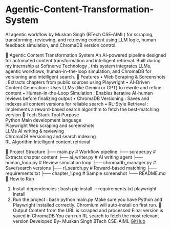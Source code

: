 # Agentic-Content-Transformation-System
AI agentic workflow by Muskan Singh (BTech CSE-AIML) for scraping, transforming, reviewing, and retrieving content using LLM logic, human feedback simulation, and ChromaDB version control.

	Agentic Content Transformation System
An AI-powered pipeline designed for automated content transformation and intelligent retrieval. Built during my internship at  Softnerve Technology , this system integrates LLMs, agentic workflows, human-in-the-loop simulation, and ChromaDB for versioning and intelligent search.
	Features
•	Web Scraping & Screenshots : Extracts chapters from public sources using Playwright
•	AI-Driven Content Generation : Uses LLMs (like Gemini or GPT) to rewrite and refine content
•	Human-in-the-Loop Simulation : Enables iterative AI-human reviews before finalizing    output
•	ChromaDB Versioning : Saves and indexes all content versions for reliable search
•	RL-Style Retrieval : Implements a reward-based search algorithm to fetch the best-matching version
	Tech Stack
   Tool                   Purpose                          
    Python             Main development language        
    Playwright         Web scraping and screenshots     
    LLMs               AI writing & reviewing           
    ChromaDB           Versioning and search indexing   
    RL Algorithm       Intelligent content retrieval    

	Project Structure
├── main.py                  # Workflow pipeline
├── scraper.py              # Extracts chapter content
├── ai_writer.py            # AI writing agent
├── human_loop.py           # Review simulation loop
├── chromadb_manager.py     # Save/search versions
├── rl_search.py            # Reward-based matching
├── requirements.txt
├── chapter_1.png           # Sample screenshot
└── README.md
	How to Run
1.  Install dependencies :
   bash
   pip install -r requirements.txt
   playwright install
2.  Run the project :
   bash
   python main.py
 Make sure you have Python and Playwright installed correctly. Chromium will auto-install on first run.
	Output
  Content from the URL is scraped and processed
  Final version is saved in ChromaDB
  You can run RL search to fetch the most relevant version
Developed By-
Muskan Singh 
BTech CSE-AIML
[GitHub](https://github.com/happiness-singh09)
